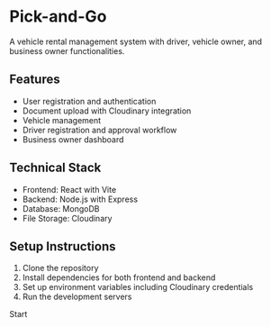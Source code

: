 # Pick-and-Go

A vehicle rental management system with driver, vehicle owner, and business owner functionalities.

## Features

- User registration and authentication
- Document upload with Cloudinary integration
- Vehicle management
- Driver registration and approval workflow
- Business owner dashboard

## Technical Stack

- Frontend: React with Vite
- Backend: Node.js with Express
- Database: MongoDB
- File Storage: Cloudinary

## Setup Instructions

1. Clone the repository
2. Install dependencies for both frontend and backend
3. Set up environment variables including Cloudinary credentials
4. Run the development servers

Start

